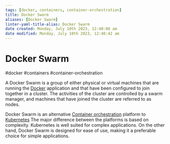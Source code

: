 ```yaml
---
tags: [docker, containers, container-orchestration]
title: Docker Swarm
aliases: [Docker Swarm]
linter-yaml-title-alias: Docker Swarm
date created: Monday, July 10th 2023, 12:40:08 am
date modified: Monday, July 10th 2023, 12:40:42 am
---
```

# Docker Swarm
#docker #containers #container-orchestration


A Docker Swarm is a group of either physical or virtual machines that are running the [Docker](Microservice%20Architecture/Docker/Docker.md) application and that have been configured to join together in a cluster. The activities of the cluster are controlled by a swarm manager, and machines that have joined the cluster are referred to as nodes.


Docker Swarm is an alternative [Container orchestration](Container%20orchestration) platform to [Kubernetes](Microservice%20Architecture/Kubernetes/Kubernetes.md)
The major difference between the platforms is based on complexity. Kubernetes is well suited for complex applications. On the other hand, Docker Swarm is designed for ease of use, making it a preferable choice for simple applications.